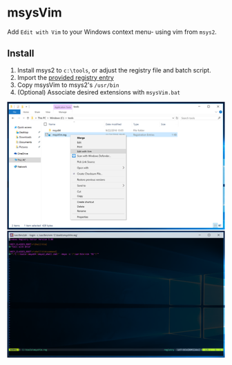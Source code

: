 # msysVim
Add `Edit with Vim` to your Windows context menu- using vim from `msys2`.

## Install
1. Install msys2 to `c:\tools`, or adjust the registry file and batch script.
2. Import the [provided registry entry](msysVim.reg)
3. Copy msysVim to msys2's `/usr/bin`
4. (Optional) Associate desired extensions with `msysVim.bat`

![Context](context.png)
![Shell](shell.png)
